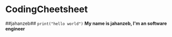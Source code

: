# CodingCheetsheet
##jahanzeb##
```print("hello world")```
**My name is jahanzeb, I'm an software engineer**
